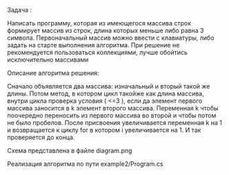 
Задача :

Написать программу, которая из имеющегося массива строк формирует массив из строк, длина которых меньше либо равна 3 символа. Первоначальный массив можно ввести с клавиатуры, либо задать на старте выполнения алгоритма. При решение не рекомендуется пользоваться коллекциями, лучше обойтись исключительно массивами

Описание алгоритма решения:

Сначало объявляется два массива: изначальный и вторый такой же длины. Потом метод, в котором цикл такойже как длина массива, внутри цикла проверка условия ( <=3 ), если да элемент первого массива заносится в k элемент второго массива. Переменная k чтобы поочередно переносить из первого массива во второй и чтобы потом не было пробелов. После присвоения увеличивается переменная k на 1 и возвращается к циклу for в котором i увеличивается на 1. И так проверяется до конца.

Схема представлена в файле diagram.png

Реализация алгоритма по пути example2/Program.cs